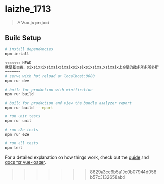 # laizhe_1713

> A Vue.js project

## Build Setup

``` bash
# install dependencies
npm install

<<<<<<< HEAD
我是张自强，sixsixsixsixsixsixsixsixsixsixsixsixsixsix上的是的撒多所多所多所多
=======
# serve with hot reload at localhost:8080
npm run dev

# build for production with minification
npm run build

# build for production and view the bundle analyzer report
npm run build --report

# run unit tests
npm run unit

# run e2e tests
npm run e2e

# run all tests
npm test
```

For a detailed explanation on how things work, check out the [guide](http://vuejs-templates.github.io/webpack/) and [docs for vue-loader](http://vuejs.github.io/vue-loader).
>>>>>>> 8629a3cc6b5a19c0b07944d058b57c3132658abd
